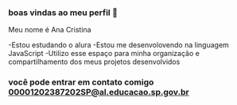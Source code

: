 ### boas vindas ao meu perfil 🎠

Meu nome é Ana Cristina

-Estou estudando o alura 
-Estou me desenvolovendo na linguagem JavaScript
-Utilizo esse espaço para minha organização e compartilhamento dos meus projetos desenvolvidos

### você pode entrar em contato comigo 00001202387202SP@al.educacao.sp.gov.br
 
